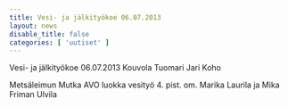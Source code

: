 ```yaml
---
title: Vesi- ja jälkityökoe 06.07.2013
layout: news
disable_title: false
categories: [ 'uutiset' ]
---
```


Vesi- ja jälkityökoe 06.07.2013 Kouvola Tuomari Jari Koho

Metsäleimun Mutka AVO luokka vesityö 4. pist. om. Marika Laurila ja Mika Friman Ulvila
